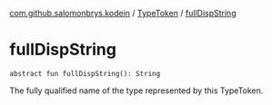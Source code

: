 [com.github.salomonbrys.kodein](../index.md) / [TypeToken](index.md) / [fullDispString](.)

# fullDispString

`abstract fun fullDispString(): String`

The fully qualified name of the type represented by this TypeToken.

